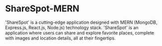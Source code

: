 # ShareSpot-MERN
'ShareSpot' is a cutting-edge application designed with MERN (MongoDB, Express.js, React.js, Node.js) technology stack.   'ShareSpot' is an application where users can share and explore favorite places, complete with images and location details, all at their fingertips.
